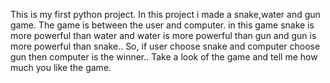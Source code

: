 This is my first python project. In this project i made a snake,water and gun game. 
The game is between the user and computer.
in this game snake is more powerful than water and water is more powerful than gun and gun is more powerful than snake..
So, if user choose snake and computer choose gun then computer is the winner..
Take a look of the game and tell me how much you like the game.
